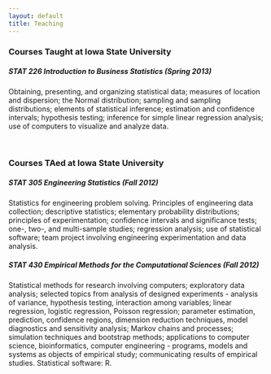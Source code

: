 ```yaml
---
layout: default
title: Teaching
---
```


### Courses Taught at Iowa State University

##### **STAT 226** Introduction to Business Statistics *(Spring 2013)*
Obtaining, presenting, and organizing statistical data; measures of location and dispersion; the Normal distribution; sampling and sampling distributions; elements of statistical inference; estimation and confidence intervals; hypothesis testing; inference for simple linear regression analysis; use of computers to visualize and analyze data.

<br>

### Courses TAed at Iowa State University

##### **STAT 305** Engineering Statistics *(Fall 2012)*
Statistics for engineering problem solving. Principles of engineering data collection; descriptive statistics; elementary probability distributions; principles of experimentation; confidence intervals and significance tests; one-, two-, and multi-sample studies; regression analysis; use of statistical software; team project involving engineering experimentation and data analysis.

##### **STAT 430** Empirical Methods for the Computational Sciences *(Fall 2012)*
Statistical methods for research involving computers; exploratory data analysis; selected topics from analysis of designed experiments - analysis of variance, hypothesis testing, interaction among variables; linear regression, logistic regression, Poisson regression; parameter estimation, prediction, confidence regions, dimension reduction techniques, model diagnostics and sensitivity analysis; Markov chains and processes; simulation techniques and bootstrap methods; applications to computer science, bioinformatics, computer engineering - programs, models and systems as objects of empirical study; communicating results of empirical studies. Statistical software: R.
